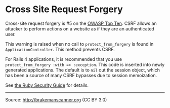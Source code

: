 # Cross Site Request Forgery

Cross-site request forgery is \#5 on the [OWASP Top Ten][0]. CSRF allows an attacker to perform actions on a website as if they are an authenticated user.

This warning is raised when no call to `protect_from_forgery` is found in `ApplicationController`. This method prevents CSRF.

For Rails 4 applications, it is recommended that you use `protect_from_forgery :with => :exception`. This code is inserted into newly generated applications. The default is to `nil` out the session object, which has been a source of many CSRF bypasses due to session memoization.

See [the Ruby Security Guide][1] for details.

---
Source: http://brakemanscanner.org (CC BY 3.0)

[0]: https://www.owasp.org/index.php/Top_10_2010-A5
[1]: http://guides.rubyonrails.org/security.html#cross-site-request-forgery-csrf
